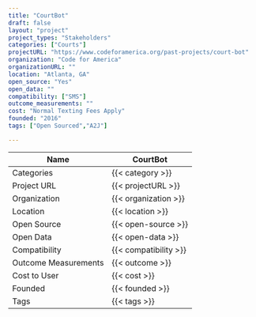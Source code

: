 ```yaml
---
title: "CourtBot"
draft: false
layout: "project"
project_types: "Stakeholders"
categories: ["Courts"]
projectURL: "https://www.codeforamerica.org/past-projects/court-bot"
organization: "Code for America"
organizationURL: ""
location: "Atlanta, GA"
open_source: "Yes"
open_data: ""
compatibility: ["SMS"]
outcome_measurements: ""
cost: "Normal Texting Fees Apply"
founded: "2016"
tags: ["Open Sourced","A2J"]

---
```



Name                    |  CourtBot    
------------------------|----
Categories              | {{< category >}} 
Project URL             | {{< projectURL >}} 
Organization            | {{< organization >}} 
Location                | {{< location >}} 
Open Source             | {{< open-source >}} 
Open Data               | {{< open-data >}} 
Compatibility           | {{< compatibility >}} 
Outcome Measurements    | {{< outcome >}} 
Cost to User            | {{< cost >}} 
Founded                 | {{< founded >}} 
Tags                    | {{< tags >}} 

